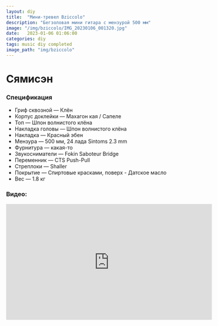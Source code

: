 ```yaml
---
layout: diy
title:  "Мини-тревел Bziccolo"
description: "Бегзоловая мини гитара с мензурой 500 мм"
image: "/img/bziccolo/IMG_20230106_001320.jpg"
date:   2023-01-06 01:06:00
categories: diy
tags: music diy completed
image_path: "img/bziccolo"
---
```


# Сямисэн

### Спецификация

* Гриф сквозной — Клён  
* Корпус доклейки — Махагон кая / Сапеле  
* Топ — Шпон волнистого клёна  
* Накладка головы — Шпон волнистого клёна  
* Накладка — Красный эбен  
* Мензура — 500 мм, 24 лада Sintoms 2.3 mm  
* Фурнитура — какая-то  
* Звукосниматели — Fokin Saboteur Bridge  
* Переменник — CTS Push-Pull  
* Стреплоки — Shaller  
* Покрытие — Спиртовые красками, поверх - Датское масло  
* Вес — 1.8 кг  

### Видео:

<iframe width="560" height="315" src="https://www.youtube-nocookie.com/embed/w_pA__TVCQw" frameborder="0" allow="accelerometer; encrypted-media; gyroscope; picture-in-picture" allowfullscreen></iframe>

<br><br>  